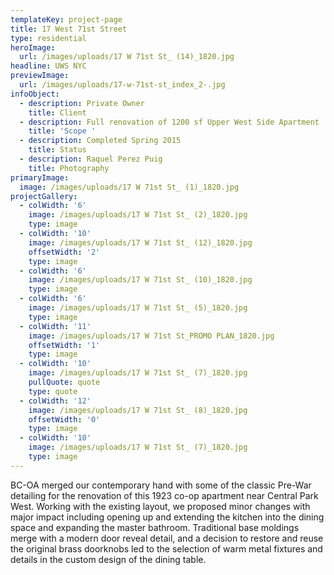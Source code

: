 ```yaml
---
templateKey: project-page
title: 17 West 71st Street
type: residential
heroImage:
  url: /images/uploads/17 W 71st St_ (14)_1820.jpg
headline: UWS NYC
previewImage:
  url: /images/uploads/17-w-71st-st_index_2-.jpg
infoObject:
  - description: Private Owner
    title: Client
  - description: Full renovation of 1200 sf Upper West Side Apartment
    title: 'Scope '
  - description: Completed Spring 2015
    title: Status
  - description: Raquel Perez Puig
    title: Photography
primaryImage:
  image: /images/uploads/17 W 71st St_ (1)_1820.jpg
projectGallery:
  - colWidth: '6'
    image: /images/uploads/17 W 71st St_ (2)_1820.jpg
    type: image
  - colWidth: '10'
    image: /images/uploads/17 W 71st St_ (12)_1820.jpg
    offsetWidth: '2'
    type: image
  - colWidth: '6'
    image: /images/uploads/17 W 71st St_ (10)_1820.jpg
    type: image
  - colWidth: '6'
    image: /images/uploads/17 W 71st St_ (5)_1820.jpg
    type: image
  - colWidth: '11'
    image: /images/uploads/17 W 71st St_PROMO PLAN_1820.jpg
    offsetWidth: '1'
    type: image
  - colWidth: '10'
    image: /images/uploads/17 W 71st St_ (7)_1820.jpg
    pullQuote: quote
    type: quote
  - colWidth: '12'
    image: /images/uploads/17 W 71st St_ (8)_1820.jpg
    offsetWidth: '0'
    type: image
  - colWidth: '10'
    image: /images/uploads/17 W 71st St_ (7)_1820.jpg
    type: image
---
```

BC-OA merged our contemporary hand with some of the classic Pre-War detailing for the renovation of this 1923 co-op apartment near Central Park West. Working with the existing layout, we proposed minor changes with major impact including opening up and extending the kitchen into the dining space and expanding the master bathroom. Traditional base moldings merge with a modern door reveal detail, and a decision to restore and reuse the original brass doorknobs led to the selection of warm metal fixtures and details in the custom design of the dining table.
